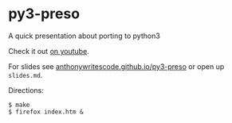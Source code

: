 py3-preso
=========

A quick presentation about porting to python3

Check it out [on youtube](https://www.youtube.com/watch?v=eO4V5JaCiR4).

For slides see [anthonywritescode.github.io/py3-preso](https://anthonywritescode.github.io/py3-preso)
or open up `slides.md`.


Directions:

```
$ make
$ firefox index.htm &
```
